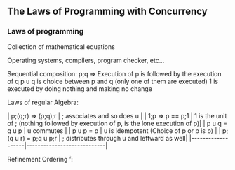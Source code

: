 ## The Laws of Programming with Concurrency

### Laws of programming
Collection of mathematical equations

Operating systems,
compilers,
program checker,
etc...

Sequential composition: p;q => Execution of p is followed by the execution of q
p u q is choice between p and q (only one of them are executed)
1 is executed by doing nothing and making no change


Laws of regular Algebra:


| p;(q;r) => (p;q);r | ; associates and so does u |
| 1;p => p == p;1   | 1 is the unit of ; (nothing followed by execution of p, is the lone execution of p)|
| p u q = q u p     | u commutes                 |
| p u p = p | u is idempotent (Choice of p or p is p) |
| p;(q u r) = p;q u p;r | ; distributes through u and leftward as well| 
|-------------------|----------------------------|

Refinement Ordering &#2264; :
